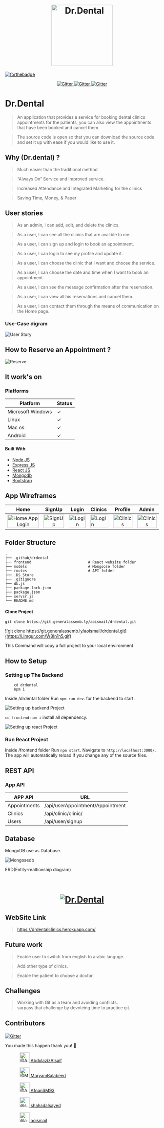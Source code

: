 <h1 align="center">
  <br>
  <a href="https://imgur.com/NF0AUHu"><img src="https://i.imgur.com/NF0AUHu.png" alt="Dr.Dental" width="200"></a>
</h1>

[![forthebadge](https://forthebadge.com/images/badges/built-with-love.svg)](https://forthebadge.com)


<p align="center">
  <a href="https://badge.fury.io/js/electron-markdownify">
    <img src="https://img.shields.io/badge/NPM-v6.14.10-green.svg?style=flat-square"
         alt="Gitter">
    
   <a href="https://badge.fury.io/js/electron-markdownify">
    <img src="https://img.shields.io/badge/all_contributors-5-orange.svg?style=flat-square"
         alt="Gitter">
  
   <a href="https://badge.fury.io/js/electron-markdownify">
    <img src="https://img.shields.io/badge/Enjoy-^.^-blue.svg?style=flat-square"
         alt="Gitter">
  </a>
</p>

# Dr.Dental

> An application that provides a service for booking dental clinics appointments for the patients, you can also view the appointments that have been booked and cancel them.

> The source code is open so that you can download the source code and set it up with ease if you would like to use it.


## Why (Dr.dental) ?

> Much easier than the traditional method

> “Always On” Service and Improved service.

> Increased Attendance and Integrated Marketing for the clinics

> Saving Time, Money, & Paper


## User stories

> As an admin, I can add, edit, and delete the clinics.

> As a user, I can see all the clinics that are avalible to me.

> As a user, I can sign up and login to book an appointment.

> As a user, I can login to see my profile and update it.

> As a user, I can choose the clinic that I want and choose the service.

> As a user, I can choose the date and time when I want to book an appointment.

> As a user, I can see the message confirmation after the reservation.

> As a user, I can view all his reservations and cancel them.

> As a user, I can contact them through the means of communication on the Home page.


### Use-Case digram
![User Story](https://i.imgur.com/JOmkDpa.png)


## How to Reserve an Appointment ?

![Reserve](https://media4.giphy.com/media/dsOjJdZCDkun4eg6B8/giphy.gif)

## It work's on

### Platforms

Platform| Status
------------ | -------------
Microsoft Windows | ✓
Linux  | ✓
Mac os | ✓
Android  | ✓

#### Built With

- [Node JS](https://nodejs.org/en/)
- [Express JS](https://expressjs.com/)
- [React JS](https://reactjs.org/)
- [Mongodb](https://www.mongodb.com/)
- [Bootstrap](https://getbootstrap.com/)

## App Wireframes

Home         |  SignUp | Login       |  Clinics      |  Profile     |  Admin
:-------------------------:|:-------------------------:|:-------------------------:|:-------------------------|:-------------------------:|:-------------------------:
<img src="https://i.imgur.com/GRV3BQ8.png" title="Home App  Login " width="100%"> |<img src="https://i.imgur.com/7dOc79c.png" title="SignUp" width="100%">|<img src="https://i.imgur.com/jYDoWI3.png" title="Login" width="100%"> |<img src="https://i.imgur.com/0Wz4cED.png" title="Login" width="100%"> |<img src="https://i.imgur.com/wz1BQAQ.png" title="Clinics" width="100%">|<img src="https://i.imgur.com/1yjX7tz.png" title="Clinics" width="100%">

## Folder Structure
    .
    ├── .github/drdental
    ├── frontend                          # React website folder
    ├── models                            # Mongoose folder
    ├── routes                            # API folder
    ├── .DS_Store
    ├── .gitignore
    ├── db.js
    ├── package-lock.json
    ├── package.json
    ├── servsr.js
    └── README.md


#### Clone Project

```shell
git clone https://git.generalassemb.ly/aoismail/drdental.git
```
![git clone https://git.generalassemb.ly/aoismail/drdental.git](https://i.imgur.com/W8In1h5.gif)

This Command  will copy a full  project  to your local  environment

## How to Setup

### Setting up The Backend

```shell
    cd drdental
    npm i
```

Inside /drdental folder Run `npm run dev`. for the backend to start.

![Setting up backend Project](https://i.imgur.com/d3htfcV.gif)

`cd frontend` 
`npm i` install all  dependency.

![Setting up react Project](https://i.imgur.com/0Dhl6YA.gif)

### Run React Project

Inside /frontend folder Run `npm start`. Navigate to `http://localhost:3000/`. The app will automatically reload if you change any of the source files.



## REST  API


### App API

APP API| URL 
------------ | ------------- 
Appointments | /api/userAppointment/Appointment 
Clinics |/api/clinic/clinic/ 
Users | /api/user/signup 


## Database

MongoDB use as Database.

![Mongosedb](https://i.imgur.com/7locRPi.png)

ERD(Entity-realtionship diagram)
<h1 align="center">
  <br>
  <a href="https://i.imgur.com/t5sItca.png"><img src="https://i.imgur.com/0Ttp7Od.png" alt="Dr.Dental"></a>
</h1>

## WebSite Link 
> https://drdentalclinics.herokuapp.com/

## Future work

> Enable user to switch from english to arabic languge.

> Add other type of clinics.

> Enable the patient to choose a doctor.

## Challenges

> Working with Git as a team and avoiding conflicts.  
surpass that challenge by devoteing time to practice git.



## Contributors <p align="center">  
   <a href="https://badge.fury.io/js/electron-markdownify">
    <img src="https://img.shields.io/badge/Contributors-5-blue.svg?style=flat-square"
         alt="Gitter">
  </a>
</p>


You made this happen thank you! 🙏

<ul class="list-style-none ">
      <ul style="list-style: none;">
        <a class="mr-2" data-hovercard-type="user" data-hovercard-url="/users/AbdulazizAlsaif/hovercard" data-octo-click="hovercard-link-click" data-octo-dimensions="link_type:self" href="https://git.generalassemb.ly/AbdulazizAlsaif">
          <img class="d-block avatar-user" src="https://avatars.git.generalassemb.ly/u/33019?s=64" width="32" height="32" alt="@AbdulazizAlsaif" />
</a>          <span class="flex-self-center flex-auto min-width-0 css-truncate css-truncate-target width-fit">
            <a class="link-gray-dark no-underline flex-self-center" href="https://git.generalassemb.ly/AbdulazizAlsaif">
              <span class="text-gray">AbdulazizAlsaif</span>
</a>          </span>
      </ul>
      <ul style="list-style: none;">
        <a class="mr-2" data-hovercard-type="user" data-hovercard-url="/users/MaryamBalabeed/hovercard" data-octo-click="hovercard-link-click" data-octo-dimensions="link_type:self" href="https://git.generalassemb.ly/MaryamBalabeed">
          <img class="d-block avatar-user" src="https://avatars.git.generalassemb.ly/u/33093?s=64" width="32" height="32" alt="@MaryamBalabeed" />
</a>          <span class="flex-self-center flex-auto min-width-0 css-truncate css-truncate-target width-fit">
            <a class="link-gray-dark no-underline flex-self-center" href="https://git.generalassemb.ly/MaryamBalabeed">
              <span class="text-gray">MaryamBalabeed</span>
</a>          </span>
      </ul>
      <ul style="list-style: none;">
        <a class="mr-2" data-hovercard-type="user" data-hovercard-url="/users/AfnanSM93/hovercard" data-octo-click="hovercard-link-click" data-octo-dimensions="link_type:self" href="https://git.generalassemb.ly/AfnanSM93">
          <img class="d-block avatar-user" src="https://avatars.git.generalassemb.ly/u/32842?s=64" width="32" height="32" alt="@AfnanSM93" />
</a>          <span class="flex-self-center flex-auto min-width-0 css-truncate css-truncate-target width-fit">
            <a class="link-gray-dark no-underline flex-self-center" href="https://git.generalassemb.ly/AfnanSM93">
              <span class="text-gray">AfnanSM93</span>
</a>          </span>
      </ul>
  <ul style="list-style: none;">
        <a class="mr-2" data-hovercard-type="user" data-hovercard-url="/users/shahadalsayed/hovercard" data-octo-click="hovercard-link-click" data-octo-dimensions="link_type:self" href="https://git.generalassemb.ly/shahadalsayed">
          <img class="d-block avatar-user" src="https://avatars.git.generalassemb.ly/u/33224?s=460&u=7381ecc680a5e82f208c423f3225cc4a2e075607" width="32" height="32" alt="@shahadalsayed" />
</a>          <span class="flex-self-center flex-auto min-width-0 css-truncate css-truncate-target width-fit">
            <a class="link-gray-dark no-underline flex-self-center" href="https://git.generalassemb.ly/shahadalsayed">
              <span class="text-gray">shahadalsayed</span>
</a>          </span>
      </ul>
  
  <ul style="list-style: none;">
        <a class="mr-2" data-hovercard-type="user" data-hovercard-url="/users/aoismail/hovercard" data-octo-click="hovercard-link-click" data-octo-dimensions="link_type:self" href="https://git.generalassemb.ly/aoismail">
          <img class="d-block avatar-user" src="https://avatars.git.generalassemb.ly/u/32581?s=64" width="32" height="32" alt="@aoismail" />
</a>          <span class="flex-self-center flex-auto min-width-0 css-truncate css-truncate-target width-fit">
            <a class="link-gray-dark no-underline flex-self-center" href="https://git.generalassemb.ly/aoismail">
              <span class="text-gray">aoismail</span>
</a>          </span>
      </ul>
  
  </ul>

